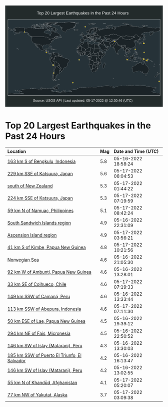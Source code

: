 ![Map](./map.png)

# Top 20 Largest Earthquakes in the Past 24 Hours

| Location | Mag | Date and Time (UTC) |
|:---|:---|:---|
| [163 km S of Bengkulu, Indonesia](https://earthquake.usgs.gov/earthquakes/eventpage/us6000hljt) | 5.8 | 05-16-2022 18:58:24 |
| [229 km SSE of Katsuura, Japan](https://earthquake.usgs.gov/earthquakes/eventpage/us6000hlq7) | 5.6 | 05-17-2022 06:04:53 |
| [south of New Zealand](https://earthquake.usgs.gov/earthquakes/eventpage/us6000hlnb) | 5.3 | 05-17-2022 01:44:22 |
| [224 km SSE of Katsuura, Japan](https://earthquake.usgs.gov/earthquakes/eventpage/us6000hlqp) | 5.3 | 05-17-2022 07:19:59 |
| [59 km N of Namuac, Philippines](https://earthquake.usgs.gov/earthquakes/eventpage/us6000hlqw) | 5.1 | 05-17-2022 08:42:24 |
| [South Sandwich Islands region](https://earthquake.usgs.gov/earthquakes/eventpage/us6000hlmp) | 4.9 | 05-16-2022 22:31:09 |
| [Ascension Island region](https://earthquake.usgs.gov/earthquakes/eventpage/us6000hlpi) | 4.9 | 05-17-2022 03:56:21 |
| [41 km S of Kimbe, Papua New Guinea](https://earthquake.usgs.gov/earthquakes/eventpage/us6000hlr6) | 4.8 | 05-17-2022 10:21:56 |
| [Norwegian Sea](https://earthquake.usgs.gov/earthquakes/eventpage/us6000hlm0) | 4.6 | 05-16-2022 21:05:30 |
| [92 km W of Ambunti, Papua New Guinea](https://earthquake.usgs.gov/earthquakes/eventpage/us6000hlgk) | 4.6 | 05-16-2022 13:28:01 |
| [33 km SE of Coihueco, Chile](https://earthquake.usgs.gov/earthquakes/eventpage/us6000hlqm) | 4.6 | 05-17-2022 07:19:33 |
| [149 km SSW of Camaná, Peru](https://earthquake.usgs.gov/earthquakes/eventpage/us6000hlgl) | 4.6 | 05-16-2022 13:33:44 |
| [113 km SSW of Abepura, Indonesia](https://earthquake.usgs.gov/earthquakes/eventpage/us6000hlql) | 4.6 | 05-17-2022 07:11:30 |
| [50 km ESE of Lae, Papua New Guinea](https://earthquake.usgs.gov/earthquakes/eventpage/us6000hll0) | 4.5 | 05-16-2022 19:39:12 |
| [294 km NE of Fais, Micronesia](https://earthquake.usgs.gov/earthquakes/eventpage/us6000hlmy) | 4.5 | 05-16-2022 22:50:52 |
| [146 km SW of Islay (Matarani), Peru](https://earthquake.usgs.gov/earthquakes/eventpage/us6000hlgi) | 4.3 | 05-16-2022 13:30:03 |
| [185 km SSW of Puerto El Triunfo, El Salvador](https://earthquake.usgs.gov/earthquakes/eventpage/us6000hlif) | 4.2 | 05-16-2022 16:13:47 |
| [146 km SW of Islay (Matarani), Peru](https://earthquake.usgs.gov/earthquakes/eventpage/us6000hlgc) | 4.2 | 05-16-2022 13:02:55 |
| [55 km N of Khandūd, Afghanistan](https://earthquake.usgs.gov/earthquakes/eventpage/us6000hlpv) | 4.1 | 05-17-2022 05:20:07 |
| [77 km NW of Yakutat, Alaska](https://earthquake.usgs.gov/earthquakes/eventpage/ak0226amguwk) | 3.7 | 05-17-2022 03:09:38 |
